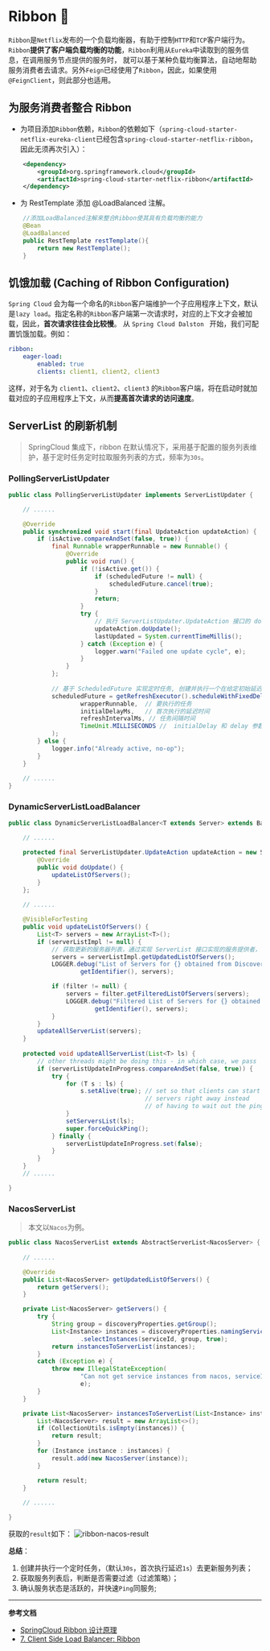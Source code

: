 # Ribbon :hammer:

`Ribbon`是`Netflix`发布的一个负载均衡器，有助于控制`HTTP`和`TCP`客户端行为。`Ribbon`**提供了客户端负载均衡的功能**，`Ribbon`利用从`Eureka`中读取到的服务信息，在调用服务节点提供的服务时，
就可以基于某种负载均衡算法，自动地帮助服务消费者去请求。另外`Feign`已经使用了`Ribbon`，因此，如果使用`@FeignClient`，则此部分也适用。

## 为服务消费者整合 Ribbon

- 为项目添加`Ribbon`依赖，`Ribbon`的依赖如下（`spring-cloud-starter-netflix-eureka-client`已经包含`spring-cloud-starter-netflix-ribbon`，因此无须再次引入）：
```xml
    <dependency>
        <groupId>org.springframework.cloud</groupId>
        <artifactId>spring-cloud-starter-netflix-ribbon</artifactId>
    </dependency>
```

- 为 RestTemplate 添加 @LoadBalanced 注解。
```java
    //添加LoadBalanced注解来整合Ribbon使其具有负载均衡的能力
    @Bean
    @LoadBalanced
    public RestTemplate restTemplate(){
        return new RestTemplate();
    }
```

## 饥饿加载 (Caching of Ribbon Configuration)

`Spring Cloud` 会为每一个命名的`Ribbon`客户端维护一个子应用程序上下文，默认是`lazy load`。指定名称的`Ribbon`客户端第一次请求时，对应的上下文才会被加载，因此，**首次请求往往会比较慢**。 
从 `Spring Cloud Dalston ` 开始，我们可配置饥饿加载。例如：
```yaml
ribbon:
    eager-load:
        enabled: true
        clients: client1, client2, client3
```

这样，对于名为 `client1`、`client2`、`client3` 的`Ribbon`客户端，将在启动时就加载对应的子应用程序上下文，从而**提高首次请求的访问速度**。

## ServerList 的刷新机制

>  SpringCloud 集成下，ribbon 在默认情况下，采用基于配置的服务列表维护，基于定时任务定时拉取服务列表的方式，频率为`30s`。

### PollingServerListUpdater 
```java
public class PollingServerListUpdater implements ServerListUpdater {

    // ......

    @Override
    public synchronized void start(final UpdateAction updateAction) {
        if (isActive.compareAndSet(false, true)) {
            final Runnable wrapperRunnable = new Runnable() {
                @Override
                public void run() {
                    if (!isActive.get()) {
                        if (scheduledFuture != null) {
                            scheduledFuture.cancel(true);
                        }
                        return;
                    }
                    try {
                        // 执行 ServerListUpdater.UpdateAction 接口的 doUpdate 方法，实际上执行 DynamicServerListLoadBalancer 内部的 updateListOfServers 方法
                        updateAction.doUpdate();
                        lastUpdated = System.currentTimeMillis();
                    } catch (Exception e) {
                        logger.warn("Failed one update cycle", e);
                    }
                }
            };
            
            // 基于 ScheduledFuture 实现定时任务, 创建并执行一个在给定初始延迟后首次启用的定期任务。
            scheduledFuture = getRefreshExecutor().scheduleWithFixedDelay(
                    wrapperRunnable,  // 要执行的任务
                    initialDelayMs,   // 首次执行的延迟时间 
                    refreshIntervalMs, // 任务间隔时间
                    TimeUnit.MILLISECONDS //  initialDelay 和 delay 参数的时间单位
            );
        } else {
            logger.info("Already active, no-op");
        }
    }
  
    // ......
}
```

### DynamicServerListLoadBalancer

```java
public class DynamicServerListLoadBalancer<T extends Server> extends BaseLoadBalancer {

    // ......

    protected final ServerListUpdater.UpdateAction updateAction = new ServerListUpdater.UpdateAction() {
        @Override
        public void doUpdate() {
            updateListOfServers();
        }
    };
    
    // ......

    @VisibleForTesting
    public void updateListOfServers() {
        List<T> servers = new ArrayList<T>();
        if (serverListImpl != null) {
            // 获取更新的服务器列表，通过实现 ServerList 接口实现的服务提供者，例如：Nacos Eureka 
            servers = serverListImpl.getUpdatedListOfServers();
            LOGGER.debug("List of Servers for {} obtained from Discovery client: {}",
                    getIdentifier(), servers);

            if (filter != null) {
                servers = filter.getFilteredListOfServers(servers);
                LOGGER.debug("Filtered List of Servers for {} obtained from Discovery client: {}",
                        getIdentifier(), servers);
            }
        }
        updateAllServerList(servers);
    }
    
    protected void updateAllServerList(List<T> ls) {
        // other threads might be doing this - in which case, we pass
        if (serverListUpdateInProgress.compareAndSet(false, true)) {
            try {
                for (T s : ls) {
                    s.setAlive(true); // set so that clients can start using these
                                      // servers right away instead
                                      // of having to wait out the ping cycle.
                }
                setServersList(ls);
                super.forceQuickPing();
            } finally {
                serverListUpdateInProgress.set(false);
            }
        }
    }
    // ......

}
```

### NacosServerList

> 本文以`Nacos`为例。
```java
public class NacosServerList extends AbstractServerList<NacosServer> {
    
    // ......

	@Override
	public List<NacosServer> getUpdatedListOfServers() {
		return getServers();
	}

	private List<NacosServer> getServers() {
		try {
			String group = discoveryProperties.getGroup();
			List<Instance> instances = discoveryProperties.namingServiceInstance()
					.selectInstances(serviceId, group, true);
			return instancesToServerList(instances);
		}
		catch (Exception e) {
			throw new IllegalStateException(
					"Can not get service instances from nacos, serviceId=" + serviceId,
					e);
		}
	}

	private List<NacosServer> instancesToServerList(List<Instance> instances) {
		List<NacosServer> result = new ArrayList<>();
		if (CollectionUtils.isEmpty(instances)) {
			return result;
		}
		for (Instance instance : instances) {
			result.add(new NacosServer(instance));
		}

		return result;
	}
    
	// ......

}
```

获取的`result`如下：
![ribbon-nacos-result](/img/spring-cloud/ribbon-nacos-result.jpg)

**总结**：
1. 创建并执行一个定时任务，（默认`30s`，首次执行延迟`1s`）去更新服务列表；
2. 获取服务列表后，判断是否需要过滤（过滤策略）；
3. 确认服务状态是活跃的，并快速`Ping`同服务;

---
**参考文档**

- [SpringCloud Ribbon 设计原理](https://www.it610.com/article/1295158640667336704.htm)
- [7. Client Side Load Balancer: Ribbon](https://docs.spring.io/spring-cloud-netflix/docs/2.2.5.RELEASE/reference/html/#spring-cloud-ribbon)